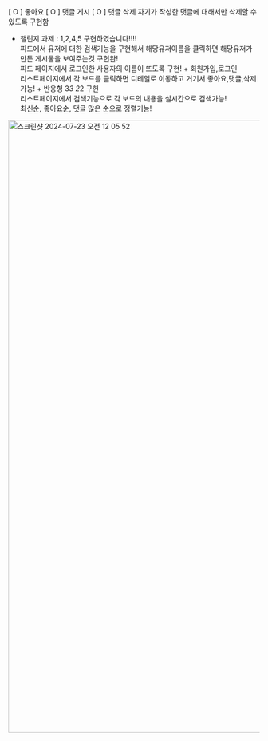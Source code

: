 [ O ] 좋아요
[ O ] 댓글 게시
[ O ] 댓글 삭제
자기가 작성한 댓글에 대해서만 삭제할 수 있도록 구현함
+ 챌린지 과제 : 1,2,4,5 구현하였습니다!!!! <br>
피드에서 유저에 대한 검색기능을 구현해서 해당유저이름을 클릭하면 해당유저가 만든 게시물을 보여주는것 구현완! <br>
피드 페이지에서 로그인한 사용자의 이름이 뜨도록 구현! + 회원가입,로그인 <br>
리스트페이지에서 각 보드를 클릭하면 디테일로 이동하고 거기서 좋아요,댓글,삭제 가능! + 반응형 3*3 2*2 구현 <br>
리스트페이지에서 검색기능으로 각 보드의 내용을 실시간으로 검색가능! <br>
최신순, 좋아요순, 댓글 많은 순으로 정렬기능! 

<img width="1229" alt="스크린샷 2024-07-23 오전 12 05 52" src="https://github.com/user-attachments/assets/003ef3e4-c00f-46fd-b763-0c3e589230bc">


